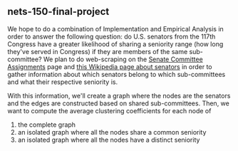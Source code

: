 ## nets-150-final-project 

We hope to do a combination of Implementation and Empirical Analysis in order to answer the following question: do U.S. senators from the 117th Congress have a greater likelihood of sharing a seniority range (how long they've served in Congress) if they are members of the same sub-committee? We plan to do web-scraping on the [Senate Committee Assignments](https://www.senate.gov/general/committee_assignments/assignments.htm) page and [this Wikipedia page about senators](https://en.wikipedia.org/wiki/List_of_United_States_senators_in_the_117th_Congress) in order to gather information about which senators belong to which sub-committees and what their respective seniority is. 

With this information, we'll create a graph where the nodes are the senators and the edges are constructed based on shared sub-committees. Then, we want to compute the average clustering coefficients for each node of 
1. the complete graph
2. an isolated graph where all the nodes share a common seniority
3. an isolated graph where all the nodes have a distinct seniority 

